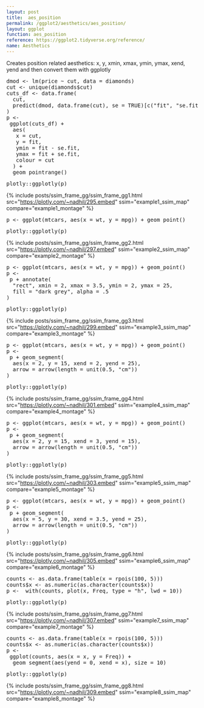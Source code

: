 ```yaml
---
layout: post
title:  aes_position
permalink: /ggplot2/aesthetics/aes_position/
layout: ggplot
function: aes_position
reference: https://ggplot2.tidyverse.org/reference/
name: Aesthetics
---
```


Creates position related aesthetics: x, y, xmin, xmax, ymin, ymax, xend, yend and then convert them with ggplotly








<pre class="mcode">
dmod <- lm(price ~ cut, data = diamonds)
cut <- unique(diamonds$cut)
cuts_df <- data.frame(
  cut,
  predict(dmod, data.frame(cut), se = TRUE)[c("fit", "se.fit")]
)
p <-    
 ggplot(cuts_df) +
  aes(
   x = cut,
   y = fit,
   ymin = fit - se.fit,
   ymax = fit + se.fit,
   colour = cut
  ) +
  geom_pointrange()
</pre>


<pre class="mcode">
plotly::ggplotly(p)
</pre>

{% include posts/ssim_frame_gg/ssim_frame_gg1.html src="https://plotly.com/~nadhil/295.embed" ssim="example1_ssim_map" compare="example1_montage" %}







<pre class="mcode">
p <- ggplot(mtcars, aes(x = wt, y = mpg)) + geom_point()
</pre>


<pre class="mcode">
plotly::ggplotly(p)
</pre>

{% include posts/ssim_frame_gg/ssim_frame_gg2.html src="https://plotly.com/~nadhil/297.embed" ssim="example2_ssim_map" compare="example2_montage" %}







<pre class="mcode">
p <- ggplot(mtcars, aes(x = wt, y = mpg)) + geom_point()
p <-    
 p + annotate(
  "rect", xmin = 2, xmax = 3.5, ymin = 2, ymax = 25,
  fill = "dark grey", alpha = .5
)
</pre>


<pre class="mcode">
plotly::ggplotly(p)
</pre>

{% include posts/ssim_frame_gg/ssim_frame_gg3.html src="https://plotly.com/~nadhil/299.embed" ssim="example3_ssim_map" compare="example3_montage" %}







<pre class="mcode">
p <- ggplot(mtcars, aes(x = wt, y = mpg)) + geom_point()
p <-    
 p + geom_segment(
  aes(x = 2, y = 15, xend = 2, yend = 25),
  arrow = arrow(length = unit(0.5, "cm"))
)
</pre>


<pre class="mcode">
plotly::ggplotly(p)
</pre>

{% include posts/ssim_frame_gg/ssim_frame_gg4.html src="https://plotly.com/~nadhil/301.embed" ssim="example4_ssim_map" compare="example4_montage" %}







<pre class="mcode">
p <- ggplot(mtcars, aes(x = wt, y = mpg)) + geom_point()
p <-    
 p + geom_segment(
  aes(x = 2, y = 15, xend = 3, yend = 15),
  arrow = arrow(length = unit(0.5, "cm"))
)
</pre>


<pre class="mcode">
plotly::ggplotly(p)
</pre>

{% include posts/ssim_frame_gg/ssim_frame_gg5.html src="https://plotly.com/~nadhil/303.embed" ssim="example5_ssim_map" compare="example5_montage" %}







<pre class="mcode">
p <- ggplot(mtcars, aes(x = wt, y = mpg)) + geom_point()
p <-    
 p + geom_segment(
  aes(x = 5, y = 30, xend = 3.5, yend = 25),
  arrow = arrow(length = unit(0.5, "cm"))
)
</pre>


<pre class="mcode">
plotly::ggplotly(p)
</pre>

{% include posts/ssim_frame_gg/ssim_frame_gg6.html src="https://plotly.com/~nadhil/305.embed" ssim="example6_ssim_map" compare="example6_montage" %}







<pre class="mcode">
counts <- as.data.frame(table(x = rpois(100, 5)))
counts$x <- as.numeric(as.character(counts$x))
p <-  with(counts, plot(x, Freq, type = "h", lwd = 10))
</pre>


<pre class="mcode">
plotly::ggplotly(p)
</pre>

{% include posts/ssim_frame_gg/ssim_frame_gg7.html src="https://plotly.com/~nadhil/307.embed" ssim="example7_ssim_map" compare="example7_montage" %}





<pre class="mcode">
counts <- as.data.frame(table(x = rpois(100, 5)))
counts$x <- as.numeric(as.character(counts$x))
p <-    
 ggplot(counts, aes(x = x, y = Freq)) +
  geom_segment(aes(yend = 0, xend = x), size = 10)
</pre>


<pre class="mcode">
plotly::ggplotly(p)
</pre>

{% include posts/ssim_frame_gg/ssim_frame_gg8.html src="https://plotly.com/~nadhil/309.embed" ssim="example8_ssim_map" compare="example8_montage" %}


